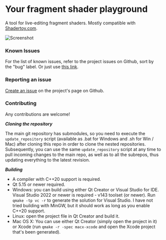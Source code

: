 # Your fragment shader playground

A tool for live-editing fragment shaders. Mostly compatible with [Shadertoy.com](https://www.shadertoy.com/).

![Screenshot](https://user-images.githubusercontent.com/1175926/165726676-b9f1455b-6cc0-4591-abfa-e91d49741999.png)

### Known Issues
For the list of known issues, refer to the project issues on Github, sort by the "bug" label. Or just use <a href="https://github.com/VioletGiraffe/ShaderPlayground/labels/bug">this link</a>.

### Reporting an issue
<a href="https://github.com/VioletGiraffe/ShaderPlayground/issues/new">Create an issue</a> on the project's page on Github.

### Contributing

Any contributions are welcome!

***Cloning the repository***

   The main git repository has submodules, so you need to execute the `update_repository` script (available as .bat for Windows and .sh for Win / Mac) after cloning this repo in order to clone the nested repositories. Subsequently, you can use the same `update_repository` script at any time to pull incoming changes to the main repo, as well as to all the subrepos, thus updating everything to the latest revision.

***Building***

* A compiler with C++20 support is required.
* Qt 5.15 or newer required.
* Windows: you can build using either Qt Creator or Visual Studio for IDE. Visual Studio 2022 or newer is required - v143 toolset (or newer). Run `qmake -tp vc -r` to generate the solution for Visual Studio. I have not tried building with MinGW, but it should work as long as you enable C++20 support.
* Linux: open the project file in Qt Creator and build it.
* Mac OS X: You can use either Qt Creator (simply open the project in it) or Xcode (run `qmake -r -spec macx-xcode` and open the Xcode project that's been generated).
